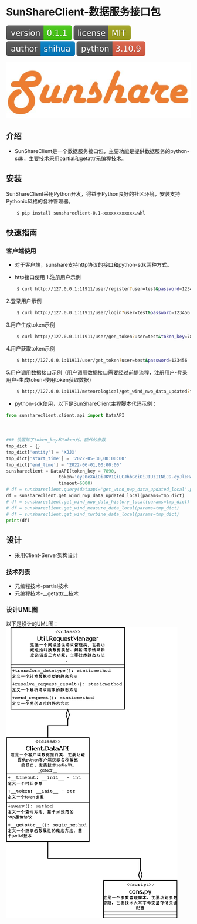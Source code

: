 # SunShareClient-数据服务接口包

![shields_version](/static/shields_version.svg)    ![shields_license](/static/shields_license.svg)    ![shields_author](/static/shields_author.svg)    ![shiedls_python](/static/shields_python.svg)

![sunsharesymbol](/static/sunsharesymbol.JPG)


## 介绍
+ SunShareClient是一个数据服务接口包，主要功能是提供数据服务的python-sdk，主要技术采用partial和getattr元编程技术。


## 安装
SunShareClient采用Python开发，得益于Python良好的社区环境，安装支持Pythonic风格的各种管理器。

```bash
	$ pip install sunshareclient-0.1-xxxxxxxxxxxx.whl
```


## 快速指南
### 客户端使用
+ 对于客户端，sunshare支持http协议的接口和python-sdk两种方式。

+ http接口使用
1.注册用户示例
```bash
	$ curl http://127.0.0.1:11911/user/register?user=test&password=123456
```
2.登录用户示例
```bash
	$ curl http://127.0.0.1:11911/user/login?user=test&password=123456
```
3.用户生成token示例
```bash
	$ curl http://127.0.0.1:11911/user/gen_token?user=test&token_key=7890
```
4.用户获取token示例
```bash
	$ http://127.0.0.1:11911/user/get_token?user=test&password=123456
```
5.用户调用数据接口示例（用户调用数据接口需要经过前提流程，注册用户-登录用户-生成token-使用token获取数据）
```bash
	$ http://127.0.0.1:11911/meteorological/get_wind_nwp_data_updated?token_key=7890&token=eyJ0eXAiOiJKV1QiLCJhbGciOiJIUzI1NiJ9.eyJleHAiOjE2NjU1Mzg0MzkuMTU3MTQzLCJ1c2VyIjoidGVzdCJ9.ZXdp688IIJgnFgSqgRx7rXBxYNK0LLDZTuQL_P09saE&entity=XJJX&start_time=2022-05-30,00:00:00&end_time=2022-06-01,00:00:00
```

+ python-sdk使用，以下是SunShareClient主程脚本代码示例：
```python
from sunshareclient.client.api import DataAPI



### 设置除了token_key和token外，额外的参数
tmp_dict = {}
tmp_dict['entity'] = 'XJJX'
tmp_dict['start_time'] = '2022-05-30,00:00:00'
tmp_dict['end_time'] = '2022-06-01,00:00:00'
sunshareclient = DataAPI(token_key = 7890,
					token='eyJ0eXAiOiJKV1QiLCJhbGciOiJIUzI1NiJ9.eyJleHAiOjE2ODM1MzUyODIuMDA5NzE2NSwidXNlciI6InRlc3QifQ.gwhPIB_m4nAFGfIdSSdircknCQxQ82leyw8ylsTcdHs',
					timeout=6000)
# df = sunshareclient.query(dataapi='get_wind_nwp_data_updated_local',params=tmp_dict)
df = sunshareclient.get_wind_nwp_data_updated_local(params=tmp_dict)
# df = sunshareclient.get_wind_nwp_data_history_local(params=tmp_dict)
# df = sunshareclient.get_wind_measure_data_local(params=tmp_dict)
# df = sunshareclient.get_wind_turbine_data_local(params=tmp_dict)
print(df)
```



## 设计
+ 采用Client-Server架构设计

### 技术列表
+ 元编程技术-partial技术
+ 元编程技术-__getattr__技术


### 设计UML图
以下是设计的UML图：
![sunshareclientuml](/static/SunShareClientUML.png)

